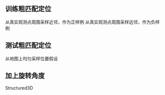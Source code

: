 ## 训练粗匹配定位

从真实观测点周围采样近邻，作为正样例
从真实观测点周围采样远邻，作为负样例

## 测试粗匹配定位

从地图上均匀采样位置假设

## 加上旋转角度
Structured3D
